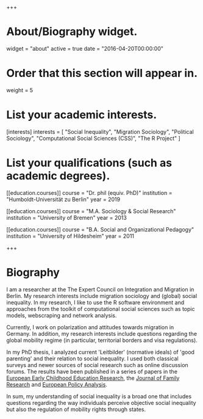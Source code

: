 +++
# About/Biography widget.
widget = "about"
active = true
date = "2016-04-20T00:00:00"

# Order that this section will appear in.
weight = 5

# List your academic interests.
[interests]
  interests = [
    "Social Inequality",
    "Migration Sociology",
    "Political Sociology",
    "Computational Social Sciences (CSS)",
    "The R Project"
  ]

# List your qualifications (such as academic degrees).
[[education.courses]]
  course = "Dr. phil (equiv. PhD)"
  institution = "Humboldt-Universität zu Berlin"
  year = 2019

[[education.courses]]
  course = "M.A. Sociology & Social Research"
  institution = "University of Bremen"
  year = 2013

[[education.courses]]
  course = "B.A. Social and Organizational Pedagogy"
  institution = "University of Hildesheim"
  year = 2011
 
+++

# Biography

I am a researcher at the The Expert Council on Integration and Migration in Berlin. My research interests include migration sociology and (global) social inequality. In my research, I like to use the R software environment and approaches from the toolkit of computational social sciences such as topic models, webscraping and network analysis. 

Currently, I work on polarization and attitudes towards migration in Germany. In addition, my research interests include 
questions regarding the global mobility regime (in particular, territorial borders and visa regulations). 

In my PhD thesis, I analyzed current 'Leitbilder' (normative ideals) of 'good parenting' and their relation to social inequality. I used both classical surveys and newer sources of social research such as online discussion forums. The results have been published in a series of papers in the [European Early Childhood Education Research](https://fguelzau.netlify.app/publication/unequal-from-the-start_2018/), the [Journal of Family Research](https://fguelzau.netlify.app/publication/playground-chatter-on-the-internet/) and [European Policy Analysis](https://fguelzau.netlify.com/publication/paradigm-shift-family-policy_2020/). 

In sum, my understanding of social inequality is a broad one that includes questions regarding the way individuals perceive objective social inequality but also the regulation of mobility rights through states. 